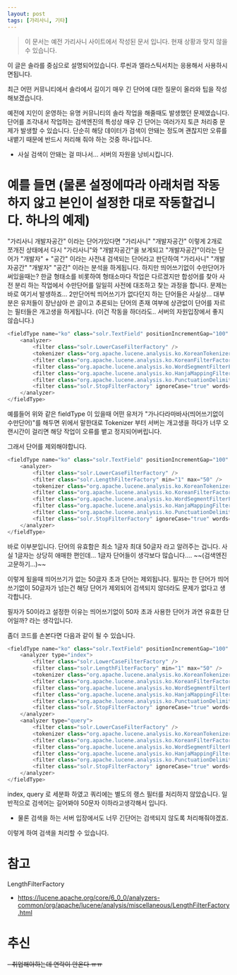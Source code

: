 ```yaml
---
layout: post
tags: [가리사니, 기타]
---
```


> 이 문서는 예전 가리사니 사이트에서 작성된 문서 입니다.
현재 상황과 맞지 않을 수 있습니다.



이 글은 솔라를 중심으로 설명되어있습니다.
루씬과 엘라스틱서치는 응용해서 사용하시면됩니다.


최근 어떤 커뮤니티에서 솔라에서 길이기 매우 긴 단어에 대한 질문이 올라와 팁을 작성해보겠습니다.

예전에 지인이 운영하는 유명 커뮤니티의 솔라 작업을 해줄때도 발생했던 문제였습니다.
단어를 조각내서 작업하는 검색엔진의 특성상 매우 긴 단어는 여러가지 토큰 처리중 문제가 발생할 수 있습니다.
단순히 해당 데이터가 검색이 안돼는 정도며 괜찮지만 오류를 내뱉기 때문에 반드시 처리해 줘야 하는 것중 하나입니다.
- 사실 검색이 안돼는 걸 떠나서... 서버의 자원을 낭비시킵니다.


# 예를 들면 (물론 설정에따라 아래처럼 작동하지 않고 본인이 설정한 대로 작동할겁니다. 하나의 예제)
"가리사니 개발자공간" 이라는 단어가있다면 "가리사니" "개발자공간" 이렇게 2개로 쪼개진 상태에서 다시 "가리사니"와 "개발자공간"을 보게되고
"개발자공간"이라는 단어가 "개발자" + "공간" 이라는 사전내 검색되는 단어라고 판단하여 "가리사니" "개발자공간" "개발자" "공간" 이라는 분석을 하게됩니다.
하지만 띄어쓰기없이 수만단어가 써있을때는?
한글 형태소를 비롯하여 형태소마다 작업은 다르겠지만 합성어를 찾아 사전 분리 하는 작업에서 수만단어를 일일히 사전에 대조하고 찾는 과정을 합니다.
문제는 바로 여기서 발생하죠... 2만단어씩 띄어쓰기가 없다던지 하는 단어들은 사실상... 대부분은 유저들이 장난삼아 쓴 글이고 추론되는 단어의 존재 여부에 상관없이
단어를 자르는 필터들은 개고생을 하게됩니다. (이건 작동을 하더라도.. 서버의 자원입장에서 좋지 않습니다.)


``` java
<fieldType name="ko" class="solr.TextField" positionIncrementGap="100" autoGeneratePhraseQueries="false">
	<analyzer>
		<filter class="solr.LowerCaseFilterFactory" />
		<tokenizer class="org.apache.lucene.analysis.ko.KoreanTokenizerFactory" />
		<filter class="org.apache.lucene.analysis.ko.KoreanFilterFactory" hasOrigin="true" hasCNoun="true" />
		<filter class="org.apache.lucene.analysis.ko.WordSegmentFilterFactory" hasOrijin="true" />
		<filter class="org.apache.lucene.analysis.ko.HanjaMappingFilterFactory" />
		<filter class="org.apache.lucene.analysis.ko.PunctuationDelimitFilterFactory" />
		<filter class="solr.StopFilterFactory" ignoreCase="true" words="stopwords.txt" />
	</analyzer>
</fieldType>
```
예를들어 위와 같은 fieldType 이 있을때  어떤 유저가 "가나다라마바사(띄어쓰기없이 수만단어)"를 해두면 위에서 말한대로 Tokenizer 부터 서버는 개고생을 하다가
너무 오랜시간이 걸리면 해당 작업이 오류를 뱉고 정지되어버립니다.

그래서 단어를 제외해야합니다.
``` java
<fieldType name="ko" class="solr.TextField" positionIncrementGap="100" autoGeneratePhraseQueries="false">
	<analyzer>
		<filter class="solr.LowerCaseFilterFactory" />
		<filter class="solr.LengthFilterFactory" min="1" max="50" />
		<tokenizer class="org.apache.lucene.analysis.ko.KoreanTokenizerFactory" />
		<filter class="org.apache.lucene.analysis.ko.KoreanFilterFactory" hasOrigin="true" hasCNoun="true" />
		<filter class="org.apache.lucene.analysis.ko.WordSegmentFilterFactory" hasOrijin="true" />
		<filter class="org.apache.lucene.analysis.ko.HanjaMappingFilterFactory" />
		<filter class="org.apache.lucene.analysis.ko.PunctuationDelimitFilterFactory" />
		<filter class="solr.StopFilterFactory" ignoreCase="true" words="stopwords.txt" />
	</analyzer>
</fieldType>
```
<filter class="solr.LengthFilterFactory" min="1" max="50" />
바로 이부분입니다.
단어의 유효함은 최소 1글자 최대 50글자 라고 알려주는 겁니다.
사실 1글자는 상당히 애매한 편인데... 1글자 단어들이 생각보다 많습니다.... ~~(검색엔진 고문하기...)~~

이렇게 됬을때 띄어쓰기가 없는 50글자 초과 단어는 제외됩니다.
필자는 한 단어가 띄어쓰기없이 50글자가 넘는건 해당 단어가 제외되어 검색되지 않더라도 문제가 없다고 생각합니다.

필자가 50이라고 설정한 이유는 띄어쓰기없이 50자 초과 사용한 단어가 과연 유효한 단어일까? 라는 생각입니다.

좀더 코드를 손본다면 다음과 같이 될 수 있습니다.
``` java
<fieldType name="ko" class="solr.TextField" positionIncrementGap="100" autoGeneratePhraseQueries="false">
	<analyzer type="index">
		<filter class="solr.LowerCaseFilterFactory" />
		<filter class="solr.LengthFilterFactory" min="1" max="50" />
		<tokenizer class="org.apache.lucene.analysis.ko.KoreanTokenizerFactory" />
		<filter class="org.apache.lucene.analysis.ko.KoreanFilterFactory" hasOrigin="true" hasCNoun="true" />
		<filter class="org.apache.lucene.analysis.ko.WordSegmentFilterFactory" hasOrijin="true" />
		<filter class="org.apache.lucene.analysis.ko.HanjaMappingFilterFactory" />
		<filter class="org.apache.lucene.analysis.ko.PunctuationDelimitFilterFactory" />
		<filter class="solr.StopFilterFactory" ignoreCase="true" words="stopwords.txt" />
	</analyzer>
	<analyzer type="query">
		<filter class="solr.LowerCaseFilterFactory" />
		<tokenizer class="org.apache.lucene.analysis.ko.KoreanTokenizerFactory" />
		<filter class="org.apache.lucene.analysis.ko.KoreanFilterFactory" hasOrigin="true" hasCNoun="true" />
		<filter class="org.apache.lucene.analysis.ko.WordSegmentFilterFactory" hasOrijin="true" />
		<filter class="org.apache.lucene.analysis.ko.HanjaMappingFilterFactory" />
		<filter class="org.apache.lucene.analysis.ko.PunctuationDelimitFilterFactory" />
		<filter class="solr.StopFilterFactory" ignoreCase="true" words="stopwords.txt" />
	</analyzer>
</fieldType>
```
index, query 로 세분화 하였고 쿼리에는 별도의 랭스 필터를 처리하지 않았습니다.
일반적으로 검색어는 길어봐야 50문자 이하라고생각해서 입니다.
- 물론 검색을 하는 서버 입장에서도 너무 긴단어는 검색되지 않도록 처리해줘야겠죠.

이렇게 하여 검색을 처리할 수 있습니다.


# 참고
LengthFilterFactory
- https://lucene.apache.org/core/6_0_0/analyzers-common/org/apache/lucene/analysis/miscellaneous/LengthFilterFactory.html


# 추신
~~- 취업해야하는데 연락이 안온다 ㅠㅠ~~